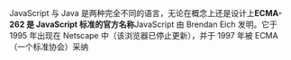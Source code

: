 JavaScript 与 Java 是两种完全不同的语言，无论在概念上还是设计上**ECMA-262 是 JavaScript 标准的官方名称**JavaScript 由 Brendan Eich 发明。它于 1995 年出现在 Netscape 中（该浏览器已停止更新），并于 1997 年被 ECMA（一个标准协会）采纳


